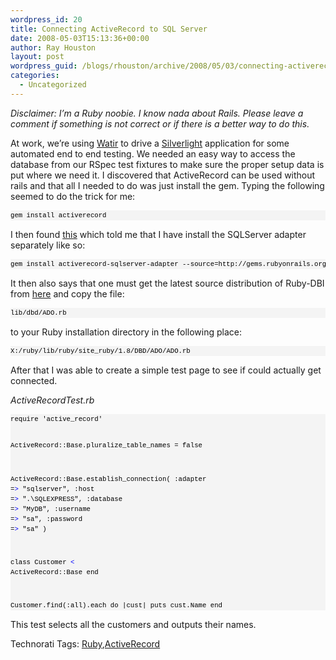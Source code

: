 ```yaml
---
wordpress_id: 20
title: Connecting ActiveRecord to SQL Server
date: 2008-05-03T15:13:36+00:00
author: Ray Houston
layout: post
wordpress_guid: /blogs/rhouston/archive/2008/05/03/connecting-activerecord-to-sql-server.aspx
categories:
  - Uncategorized
---
```

_Disclaimer: I&#8217;m a Ruby noobie. I know nada about Rails. Please leave a comment if something is not correct or if there is a better way to do this._

At work, we&#8217;re using [Watir](http://wtr.rubyforge.org/) to drive a [Silverlight](http://silverlight.net/) application for some automated end to end testing. We needed an easy way to access the database from our RSpec test fixtures to make sure the proper setup data is put where we need it. I discovered that ActiveRecord can be used without rails and that all I needed to do was just install the gem. Typing the following seemed to do the trick for me:

<div>
  <pre style="padding-right: 0px;padding-left: 0px;font-size: 8pt;padding-bottom: 0px;margin: 0em;overflow: visible;width: 100%;color: black;border-top-style: none;line-height: 12pt;padding-top: 0px;font-family: consolas, 'Courier New', courier, monospace;border-right-style: none;border-left-style: none;background-color: #f4f4f4;border-bottom-style: none">gem install activerecord</pre>
</div>

I then found [this](http://wiki.rubyonrails.org/rails/pages/HowtoConnectToMicrosoftSQLServer) which told me that I have install the SQLServer adapter separately like so:

<div>
  <pre style="padding-right: 0px;padding-left: 0px;font-size: 8pt;padding-bottom: 0px;margin: 0em;overflow: visible;width: 100%;color: black;border-top-style: none;line-height: 12pt;padding-top: 0px;font-family: consolas, 'Courier New', courier, monospace;border-right-style: none;border-left-style: none;background-color: #f4f4f4;border-bottom-style: none">gem install activerecord-sqlserver-adapter --source=http://gems.rubyonrails.org</pre>
</div>

It then also says that one must get the latest source distribution of Ruby-DBI from [here](http://rubyforge.org/projects/ruby-dbi/) and copy the file:

<div>
  <pre style="padding-right: 0px;padding-left: 0px;font-size: 8pt;padding-bottom: 0px;margin: 0em;overflow: visible;width: 100%;color: black;border-top-style: none;line-height: 12pt;padding-top: 0px;font-family: consolas, 'Courier New', courier, monospace;border-right-style: none;border-left-style: none;background-color: #f4f4f4;border-bottom-style: none">lib/dbd/ADO.rb</pre>
</div>

to your Ruby installation directory in the following place:

<div>
  <pre style="padding-right: 0px;padding-left: 0px;font-size: 8pt;padding-bottom: 0px;margin: 0em;overflow: visible;width: 100%;color: black;border-top-style: none;line-height: 12pt;padding-top: 0px;font-family: consolas, 'Courier New', courier, monospace;border-right-style: none;border-left-style: none;background-color: #f4f4f4;border-bottom-style: none">X:/ruby/lib/ruby/site_ruby/1.8/DBD/ADO/ADO.rb</pre>
</div>

After that I was able to create a simple test page to see if could actually get connected.

_ActiveRecordTest.rb_

<div>
  <pre style="padding-right: 0px;padding-left: 0px;font-size: 8pt;padding-bottom: 0px;margin: 0em;overflow: visible;width: 100%;color: black;border-top-style: none;line-height: 12pt;padding-top: 0px;font-family: consolas, 'Courier New', courier, monospace;border-right-style: none;border-left-style: none;background-color: #f4f4f4;border-bottom-style: none">require 'active_record'

ActiveRecord::Base.pluralize_table_names = false

ActiveRecord::Base.establish_connection(
    :adapter =<span style="color: #0000ff">&gt;</span> "sqlserver",
    :host =<span style="color: #0000ff">&gt;</span> ".\SQLEXPRESS",
    :database =<span style="color: #0000ff">&gt;</span> "MyDB",
    :username =<span style="color: #0000ff">&gt;</span> "sa",
    :password =<span style="color: #0000ff">&gt;</span> "sa"
)

class Customer <span style="color: #0000ff">&lt;</span> ActiveRecord::Base
end

Customer.find(:all).each do |cust| puts cust.Name end</pre>
</div>

This test selects all the customers and outputs their names.

<div class="wlWriterSmartContent" style="padding-right: 0px;padding-left: 0px;padding-bottom: 0px;margin: 0px;padding-top: 0px">
  Technorati Tags: <a href="http://technorati.com/tags/Ruby" rel="tag">Ruby</a>,<a href="http://technorati.com/tags/ActiveRecord" rel="tag">ActiveRecord</a>
</div>